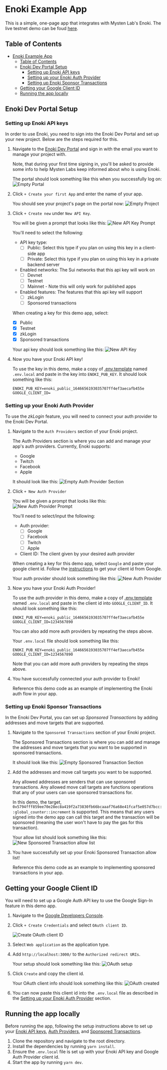 # Enoki Example App
This is a simple, one-page app that integrates with Mysten Lab's Enoki. The live testnet demo can be foud [here](https://enoki-example-app.vercel.app).

## Table of Contents
- [Enoki Example App](#enoki-example-app)
  - [Table of Contents](#table-of-contents)
  - [Enoki Dev Portal Setup](#enoki-dev-portal-setup)
    - [Setting up Enoki API keys](#setting-up-enoki-api-keys)
    - [Setting up your Enoki Auth Provider](#setting-up-your-enoki-auth-provider)
    - [Setting up Enoki Sponsor Transactions](#setting-up-enoki-sponsor-transactions)
  - [Getting your Google Client ID](#getting-your-google-client-id)
  - [Running the app locally](#running-the-app-locally)

## Enoki Dev Portal Setup
### Setting up Enoki API keys
In order to use Enoki, you need to sign into the Enoki Dev Portal and set up your new project. Below are the steps required for this. 

1. Navigate to the [Enoki Dev Portal](https://portal.enoki.mystenlabs.com) and sign in with the email you want to manage your project with. 

    Note, that during your first time signing in, you'll be asked to provide some info to help Mysten Labs keep informed about who is using Enoki. 

    The portal should look something like this when you successfully log on: 
    ![Empty Portal](images/empty-dev-portal.png)

2. Click `+ Create your first App` and enter the name of your app. 

    You should see your project's page on the portal now:
    ![Empty Project](images/empty-project.png)

3. Click `+ Create new` under `New API Key`. 

    You will be given a prompt that looks like this: 
    ![New API Key Prompt](images/api-key-prompt.png)

    You'll need to select the following: 

    - API key type: 
      - [ ] Public: Select this type if you plan on using this key in a client-side app
      - [ ] Private: Select this type if you plan on using this key in a private backend server

    - Enabled networks: The Sui networks that this api key will work on
      - [ ] Devnet
      - [ ] Testnet
      - [ ] Mainnet - Note this will only work for published apps

    - Enabled features: The features that this api key will support
      - [ ] zkLogin
      - [ ] Sponsored transactions

    When creating a key for this demo app, select: 
    - [x] Public
    - [x] Testnet
    - [x] zkLogin
    - [x] Sponsored transactions

    Your api key should look something like this: 
    ![New API Key](images/new-api-key.png)

4. Now you have your Enoki API key! 
    
    To use the key in this demo, make a copy of [.env.template](./.env.template) named `.env.local` and paste in the key into `ENOKI_PUB_KEY`. It should look something like this: 

    ```
    ENOKI_PUB_KEY=enoki_public_1646656193035707ff4ef3aecafb455e
    GOOGLE_CLIENT_ID=
    ```

### Setting up your Enoki Auth Provider
To use the *zkLogin* feature, you will need to connect your auth provider to the Enoki Dev Portal. 

1. Navigate to the `Auth Providers` section of your Enoki project. 

    The Auth Providers section is where you can add and manage your app's auth providers. Currently, Enoki supports: 

    - Google
    - Twitch
    - Facebook
    - Apple

    It should look like this: 
    ![Empty Auth Provider Section](images/empty-auth-provider-page.png)

2. Click `+ New Auth Provider`

    You will be given a prompt that looks like this: 
    ![New Auth Provider Prompt](images/auth-provider-prompt.png)

    You'll need to select/input the following: 

    - Auth provider: 
      - [ ] Google
      - [ ] Facebook
      - [ ] Twitch
      - [ ] Apple

    - Client ID: The client given by your desired auth provider

    When creating a key for this demo app, select `Google` and paste your google client id. Follow the [instructions](#getting-your-google-client-id) to get your client id from Google.

    Your auth provider should look something like this: 
    ![New Auth Provider](images/new-auth-provider.png)

3. Now you have your Enoki Auth Provider! 

    To use the auth provider in this demo, make a copy of [.env.template](./.env.template) named `.env.local` and paste in the client id into `GOOGLE_CLIENT_ID`. It should look something like this: 

    ```
    ENOKI_PUB_KEY=enoki_public_1646656193035707ff4ef3aecafb455e
    GOOGLE_CLIENT_ID=1234567890
    ```

    You can also add more auth providers by repeating the steps above. 

    Your `.env.local` file should look something like this: 
    ```
    ENOKI_PUB_KEY=enoki_public_1646656193035707ff4ef3aecafb455e
    GOOGLE_CLIENT_ID=1234567890
    ```

    Note that you can add more auth providers by repeating the steps above.

4. You have successfully connected your auth provider to Enoki! 

    Reference this demo code as an example of implementing the Enoki auth flow in your app.

### Setting up Enoki Sponsor Transactions
In the Enoki Dev Portal, you can set up *Sponsored Transactions* by adding addresses and move targets that are supported. 

1. Navigate to the `Sponsored Transactions` section of your Enoki project. 

    The Sponsored Transactions section is where you can add and manage the addresses and move targets that you want to be supported in sponsored transactions. 

    It should look like this: 
    ![Empty Sponsored Transaction Section](images/empty-sponsored-transaction-page.png)

2. Add the addresses and move call targets you want to be supported. 

    Any allowed addresses are senders that can use sponsored transactions. Any allowed move call targets are functions operations that any of your users can use sponsored transactions for. 

    In this demo, the target, `0x5794fff859ee70e28ec8a419f2a73830fb66bcaaaf76a68e41fcaf5e057d7bcc::global_counter::increment` is supported. This means that any users signed into the demo app can call this target and the transaction will be sponsored (meaning the user won't have to pay the gas for this transaction).

    Your allow list should look something like this: 
    ![New Sponsored Transaction allow list](images/new-sponsored-transaction.png)

3. You have successfully set up your Enoki Sponsored Transaction allow list! 

    Reference this demo code as an example to implementing sponsored transactions in your app.


## Getting your Google Client ID
You will need to set up a Google Auth API key to use the Google Sign-In feature in this demo app.

1. Navigate to the [Google Developers Console](https://console.cloud.google.com/apis/credentials).
2. Click `+ Create Credentials` and select `OAuth client ID`.

    ![Create OAuth client ID](images/create-credential.png)

3. Select `Web application` as the application type.
4. Add `http://localhost:3000/` to the `Authorized redirect URIs`.

    Your setup should look something like this:
    ![OAuth setup](images/authorized-url.png)
5. Click `Create` and copy the client id.

    Your OAuth client info should look something like this:
    ![OAuth created](images/OAuth-created.png)

6. You can now paste this client id into the `.env.local` file as described in the [Setting up your Enoki Auth Provider](#setting-up-your-enoki-auth-provider) section.
   


## Running the app locally
Before running the app, following the setup instructions above to set up your [Enoki API keys](#setting-up-enoki-api-keys), [Auth Providers](#setting-up-your-enoki-auth-provider), and [Sponsored Transactions](#setting-up-enoki-sponsor-transactions).

1. Clone the repository and navigate to the root directory.
2. Install the dependencies by running `yarn install`.
3. Ensure the `.env.local` file is set up with your Enoki API key and Google Auth Provider client id.
4. Start the app by running `yarn dev`.